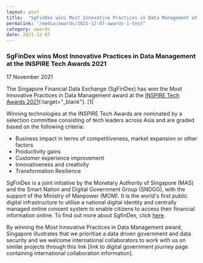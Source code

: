 ```yaml
---
layout: post
title:  "SgFinDex wins Most Innovative Practices in Data Management at the INSPIRE Tech Awards 2021"
permalink: "/media/awards/2021-12-07-awards-1-test"
category: awards
date: 2021-12-07
---
```


### **SgFinDex wins Most Innovative Practices in Data Management at the INSPIRE Tech Awards 2021**

17 November 2021

The Singapore Financial Data Exchange (SgFinDex) has won the Most Innovative Practices in Data Management award at the [INSPIRE Tech Awards 2021](https://cioacademyasia.org/inspire-tech-awards-2021/){:target="_blank"}. [1] 

Winning technologies at the INSPIRE Tech Awards are nominated by a selection committee consisting of tech leaders across Asia and are graded based on the following criteria:
* Business impact in terms of competitiveness, market expansion or other factors
*	Productivity gains
*	Customer experience improvement
*	Innovativeness and creativity
*	Transformation Resilience

SgFinDex is a joint initiative by the Monetary Authority of Singapore (MAS) and the Smart Nation and Digital Government Group (SNDGG), with the support of the Ministry of Manpower (MOM). It is the world's first public digital infrastructure to utilise a national digital identity and centrally managed online consent system to enable citizens to access their financial information online. To find out more about SgfinDex, click [here](https://www.mas.gov.sg/development/fintech/sgfindex).

By winning the Most Innovative Practices in Data Management award, Singapore illustrates that we prioritise a data driven government and data security and we welcome international collaborators to work with us on similar projects through this link [link to digital government journey page containing international collaboration information].
